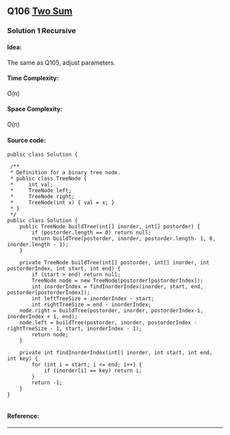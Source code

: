 ## Q106 [Two Sum](https://leetcode.com/problems/construct-binary-tree-from-inorder-and-postorder-traversal/) 

### Solution 1 Recursive
#### Idea:
 The same as Q105, adjust parameters.
 
#### Time Complexity:
O(n)
#### Space Complexity:
O(n)
#### Source code:
```
public class Solution {

 /**
 * Definition for a binary tree node.
 * public class TreeNode {
 *     int val;
 *     TreeNode left;
 *     TreeNode right;
 *     TreeNode(int x) { val = x; }
 * }
 */
public class Solution {
    public TreeNode buildTree(int[] inorder, int[] postorder) {
        if (postorder.length == 0) return null;
        return buildTree(postorder, inorder, postorder.length- 1, 0, inorder.length - 1);
    }

    private TreeNode buildTree(int[] postorder, int[] inorder, int postorderIndex, int start, int end) {
        if (start > end) return null;
        TreeNode node = new TreeNode(postorder[postorderIndex]);
        int inorderIndex = findInorderIndex(inorder, start, end, postorder[postorderIndex]);
        int leftTreeSize = inorderIndex - start;
        int rightTreeSize = end - inorderIndex;
    node.right = buildTree(postorder, inorder, postorderIndex-1, inorderIndex + 1, end); 
    node.left = buildTree(postorder, inorder, postorderIndex -rightTreeSize - 1, start, inorderIndex - 1);
        return node;
    }
     
    private int findInorderIndex(int[] inorder, int start, int end, int key) {
        for (int i = start; i <= end; i++) {
            if (inorder[i] == key) return i;
        }
        return -1;
    }
}


```
#### Reference:

---

